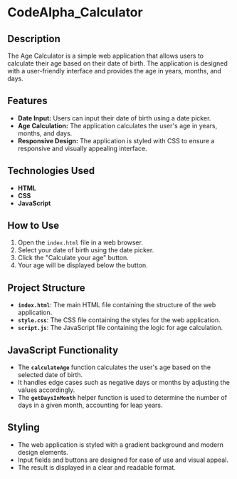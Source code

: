 # CodeAlpha_Calculator

## Description
The Age Calculator is a simple web application that allows users to calculate their age based on their date of birth. The application is designed with a user-friendly interface and provides the age in years, months, and days.

## Features
- **Date Input:** Users can input their date of birth using a date picker.
- **Age Calculation:** The application calculates the user's age in years, months, and days.
- **Responsive Design:** The application is styled with CSS to ensure a responsive and visually appealing interface.

## Technologies Used
- **HTML**
- **CSS**
- **JavaScript**

## How to Use
 1. Open the `index.html` file in a web browser.
 2. Select your date of birth using the date picker.
 3. Click the "Calculate your age" button.
 4. Your age will be displayed below the button.

## Project Structure
- **`index.html`**: The main HTML file containing the structure of the web application.
- **`style.css`**: The CSS file containing the styles for the web application.
- **`script.js`**: The JavaScript file containing the logic for age calculation.

## JavaScript Functionality
- The **`calculateAge`** function calculates the user's age based on the selected date of birth.
- It handles edge cases such as negative days or months by adjusting the values accordingly.
- The **`getDaysInMonth`** helper function is used to determine the number of days in a given month, accounting for leap years.
## Styling
- The web application is styled with a gradient background and modern design elements.
- Input fields and buttons are designed for ease of use and visual appeal.
- The result is displayed in a clear and readable format.
